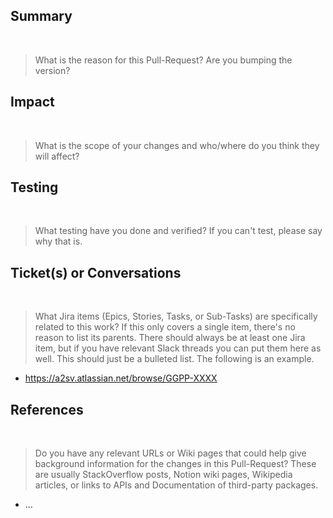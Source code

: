 ## Summary
​
> What is the reason for this Pull-Request? Are you bumping the version?
​
​
​
## Impact
​
> What is the scope of your changes and who/where do you think they will affect?
​
​
​
## Testing
​
> What testing have you done and verified? If you can't test, please say why that is.
​
​
​
## Ticket(s) or Conversations
​
> What Jira items (Epics, Stories, Tasks, or Sub-Tasks) are specifically related to this work? If this only covers a single item, there's no reason to list its parents. There should always be at least one Jira item, but if you have relevant Slack threads you can put them here as well. This should just be a bulleted list. The following is an example.
​
- https://a2sv.atlassian.net/browse/GGPP-XXXX
​
## References
​
> Do you have any relevant URLs or Wiki pages that could help give background information for the changes in this Pull-Request? These are usually StackOverflow posts, Notion wiki pages, Wikipedia articles, or links to APIs and Documentation of third-party packages.
​
- ...
